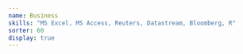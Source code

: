 ```yaml
---
name: Business
skills: "MS Excel, MS Access, Reuters, Datastream, Bloomberg, R"
sorter: 60
display: true
---
```

